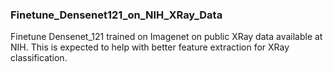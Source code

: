 ### Finetune_Densenet121_on_NIH_XRay_Data
Finetune Densenet_121 trained on Imagenet on public XRay data available at NIH. This is expected to help with better feature extraction for XRay classification. 
